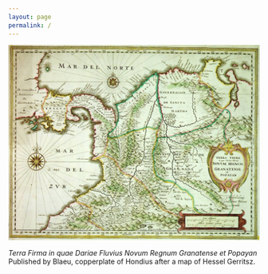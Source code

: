 ```yaml
---
layout: page
permalink: /
---
```


![Terra Firma](/img/Nuevo_Reino_de_Granada-Hessel-Gerritz-1.jpg)

_Terra Firma in quae Dariae Fluvius Novum Regnum Granatense et Popayan_ <br>
Published by Blaeu, copperplate of Hondius after a map of Hessel Gerritsz.
